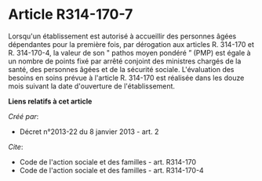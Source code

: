 # Article R314-170-7

Lorsqu'un établissement est autorisé à accueillir des personnes âgées dépendantes pour la première fois, par dérogation aux
articles R. 314-170 et R. 314-170-4, la valeur de son " pathos moyen pondéré ” (PMP) est égale à un nombre de points fixé par
arrêté conjoint des ministres chargés de la santé, des personnes âgées et de la sécurité sociale. L'évaluation des besoins en
soins prévue à l'article R. 314-170 est réalisée dans les douze mois suivant la date d'ouverture de l'établissement.

**Liens relatifs à cet article**

_Créé par_:

  - Décret n°2013-22 du 8 janvier 2013 - art. 2

_Cite_:

  - Code de l'action sociale et des familles - art. R314-170
  - Code de l'action sociale et des familles - art. R314-170-4
